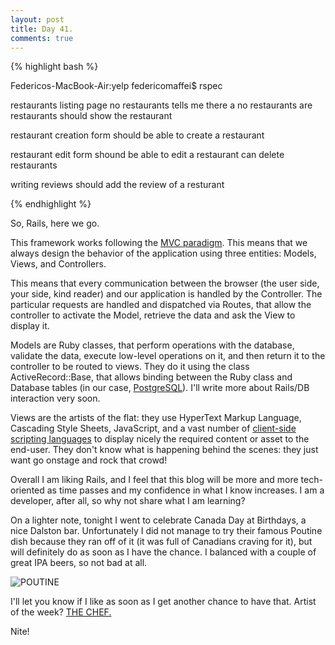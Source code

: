 ```yaml
---
layout: post
title: Day 41.
comments: true
---
```


{% highlight bash %}

Federicos-MacBook-Air:yelp federicomaffei$ rspec

restaurants listing page
  no restaurants
    tells me there a no restaurants
  are restaurants
    should show the restaurant

restaurant creation form
  should be able to create a restaurant

restaurant edit form
  shound be able to edit a restaurant
  can delete restaurants

writing reviews
  should add the review of a resturant

{% endhighlight %}

So, Rails, here we go.

This framework works following the [MVC paradigm](http://betterexplained.com/articles/intermediate-rails-understanding-models-views-and-controllers/). This means that we always design the behavior of the application using three entities: Models, Views, and Controllers.

This means that every communication between the browser (the user side, your side, kind reader) and our application is handled by the Controller. The particular requests are handled and dispatched via Routes, that allow the controller to activate the Model, retrieve the data and ask the View to display it.

Models are Ruby classes, that perform operations with the database, validate the data, execute low-level operations on it, and then return it to the controller to be routed to views. They do it using the class ActiveRecord::Base, that allows binding between the Ruby class and Database tables (in our case, [PostgreSQL](http://en.wikipedia.org/wiki/PostgreSQL)). I'll write more about Rails/DB interaction very soon.

Views are the artists of the flat: they use HyperText Markup Language, Cascading Style Sheets, JavaScript, and a vast number of [client-side scripting languages](https://www.princeton.edu/~achaney/tmve/wiki100k/docs/Client-side_scripting.html) to display nicely the required content or asset to the end-user. They don't know what is happening behind the scenes: they just want go onstage and rock that crowd!

Overall I am liking Rails, and I feel that this blog will be more and more tech-oriented as time passes and my confidence in what I know increases. I am a developer, after all, so why not share what I am learning?

On a lighter note, tonight I went to celebrate Canada Day at Birthdays, a nice Dalston bar. Unfortunately I did not manage to try their famous Poutine dish because they ran off of it (it was full of Canadians craving for it), but will definitely do as soon as I have the chance. I balanced with a couple of great IPA beers, so not bad at all.

![POUTINE](http://federicomaffei.github.io/public/images/poutine.jpg)

I'll let you know if I like as soon as I get another chance to have that. Artist of the week? [THE CHEF.](https://www.youtube.com/watch?v=cuHkUq1uSqE)

Nite!
